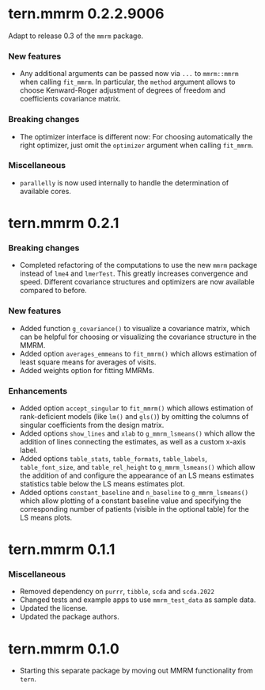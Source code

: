 # tern.mmrm 0.2.2.9006

Adapt to release 0.3 of the `mmrm` package.

### New features

* Any additional arguments can be passed now via `...` to `mmrm::mmrm` when
  calling `fit_mmrm`. In particular, the `method` argument allows to choose
  Kenward-Roger adjustment of degrees of freedom and coefficients covariance
  matrix.

### Breaking changes

* The optimizer interface is different now: For choosing automatically the right
  optimizer, just omit the `optimizer` argument when calling `fit_mmrm`.
  
### Miscellaneous

* `parallelly` is now used internally to handle the determination of available cores.

# tern.mmrm 0.2.1

### Breaking changes

* Completed refactoring of the computations to use the new `mmrm` package instead
  of `lme4` and `lmerTest`. This greatly increases convergence and speed. Different
  covariance structures and optimizers are now available compared to before.

### New features

* Added function `g_covariance()` to visualize a covariance matrix, which
  can be helpful for choosing or visualizing the covariance structure in the MMRM.
* Added option `averages_emmeans` to `fit_mmrm()` which allows estimation of
  least square means for averages of visits.
* Added weights option for fitting MMRMs.

### Enhancements

* Added option `accept_singular` to `fit_mmrm()` which allows estimation of
  rank-deficient models (like `lm()` and `gls()`) by omitting the columns
  of singular coefficients from the design matrix.
* Added options `show_lines` and `xlab` to `g_mmrm_lsmeans()` which allow the
  addition of lines connecting the estimates, as well as a custom x-axis label.
* Added options `table_stats`, `table_formats`, `table_labels`, `table_font_size`,
  and `table_rel_height` to `g_mmrm_lsmeans()` which allow the addition of and
  configure the appearance of an LS means estimates statistics table below the LS
  means estimates plot.
* Added options `constant_baseline` and `n_baseline` to `g_mmrm_lsmeans()` which
  allow plotting of a constant baseline value and specifying the corresponding
  number of patients (visible in the optional table) for the LS means plots.

# tern.mmrm 0.1.1

### Miscellaneous

* Removed dependency on `purrr`, `tibble`, `scda` and `scda.2022`
* Changed tests and example apps to use `mmrm_test_data` as sample data.
* Updated the license.
* Updated the package authors.

# tern.mmrm 0.1.0

* Starting this separate package by moving out MMRM functionality from `tern`.
